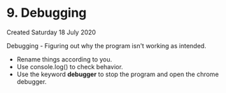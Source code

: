 # 9. Debugging

Created Saturday 18 July 2020

Debugging - Figuring out why the program isn't working as intended.

- Rename things according to you.
- Use console.log() to check behavior.
- Use the keyword **debugger** to stop the program and open the chrome debugger.
